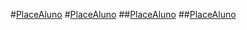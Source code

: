 ﻿#[PlaceAluno](index.md)
#[PlaceAluno](PlaceAluno/index.md)
##[PlaceAluno](PlaceAluno/encarregadodeeducacao.md)
##[PlaceAluno](PlaceAluno/alunos.md)


